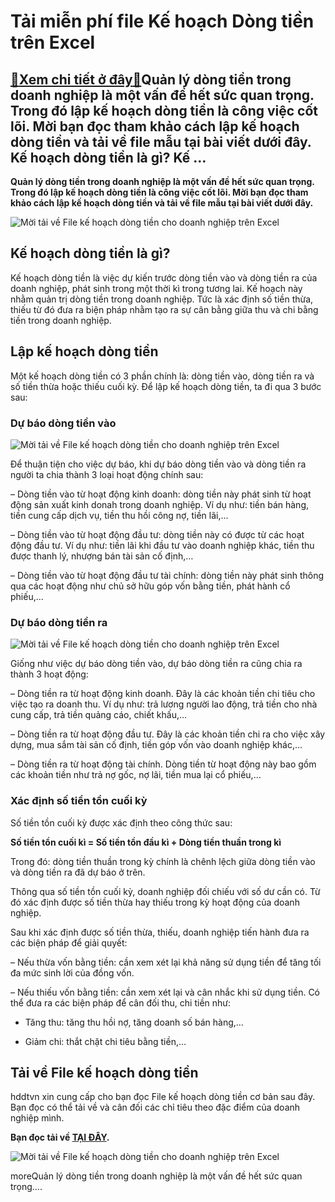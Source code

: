 Tải miễn phí file Kế hoạch Dòng tiền trên Excel
===============================================

[:gift:Xem chi tiết ở đây:gift:](https://hddtvn.com/tai-mien-phi-file-ke-hoach-dong-tien-tren-excel/)Quản lý dòng tiền trong doanh nghiệp là một vấn đề hết sức quan trọng. Trong đó lập kế hoạch dòng tiền là công việc cốt lõi. Mời bạn đọc tham khảo cách lập kế hoạch dòng tiền và tải về file mẫu tại bài viết dưới đây. Kế hoạch dòng tiền là gì? Kế …
-------------------------------------------------------------------------------------------------------------------------------------------------------------------------------------------------------------------------------------------------------

**Quản lý dòng tiền trong doanh nghiệp là một vấn đề hết sức quan trọng. Trong đó lập kế hoạch dòng tiền là công việc cốt lõi. Mời bạn đọc tham khảo cách lập kế hoạch dòng tiền và tải về file mẫu tại bài viết dưới đây.**


![Mời tải về File kế hoạch dòng tiền cho doanh nghiệp trên Excel](https://hddtvn.com/wp-content/uploads/2021/01/photo-1579225515677-15792255157831007446425.png "Mời tải về File kế hoạch dòng tiền cho doanh nghiệp trên Excel")


Kế hoạch dòng tiền là gì?
-------------------------


Kế hoạch dòng tiền là việc dự kiến trước dòng tiền vào và dòng tiền ra của doanh nghiệp, phát sinh trong một thời kì trong tương lai. Kế hoạch này nhằm quản trị dòng tiền trong doanh nghiệp. Tức là xác định số tiền thừa, thiếu từ đó đưa ra biện pháp nhằm tạo ra sự cân bằng giữa thu và chi bằng tiền trong doanh nghiệp.


Lập kế hoạch dòng tiền
----------------------


Một kế hoạch dòng tiền có 3 phần chính là: dòng tiền vào, dòng tiền ra và số tiền thừa hoặc thiếu cuối kỳ. Để lập kế hoạch dòng tiền, ta đi qua 3 bước sau:


### Dự báo dòng tiền vào


![Mời tải về File kế hoạch dòng tiền cho doanh nghiệp trên Excel](https://hddtvn.com/wp-content/uploads/2021/01/IMjY34F.png "Mời tải về File kế hoạch dòng tiền cho doanh nghiệp trên Excel")


Để thuận tiện cho việc dự báo, khi dự báo dòng tiền vào và dòng tiền ra người ta chia thành 3 loại hoạt động chính sau:


– Dòng tiền vào từ hoạt động kinh doanh: dòng tiền này phát sinh từ hoạt động sản xuất kinh donah trong doanh nghiệp. Ví dụ như: tiền bán hàng, tiền cung cấp dịch vụ, tiền thu hồi công nợ, tiền lãi,…


– Dòng tiền vào từ hoạt động đầu tư: dòng tiền này có được từ các hoạt động đầu tư. Ví dụ như: tiền lãi khi đầu tư vào doanh nghiệp khác, tiền thu được thanh lý, nhượng bán tài sản cố định,…


– Dòng tiền vào từ hoạt động đầu tư tài chính: dòng tiền này phát sinh thông qua các hoạt động như chủ sở hữu góp vốn bằng tiền, phát hành cổ phiếu,…


### Dự báo dòng tiền ra


![Mời tải về File kế hoạch dòng tiền cho doanh nghiệp trên Excel](https://hddtvn.com/wp-content/uploads/2021/01/YzKZHco.png "Mời tải về File kế hoạch dòng tiền cho doanh nghiệp trên Excel")


Giống như việc dự báo dòng tiền vào, dự báo dòng tiền ra cũng chia ra thành 3 hoạt động:


– Dòng tiền ra từ hoạt động kinh doanh. Đây là các khoản tiền chi tiêu cho việc tạo ra doanh thu. Ví dụ như: trả lương người lao động, trả tiền cho nhà cung cấp, trả tiền quảng cáo, chiết khấu,…


– Dòng tiền ra từ hoạt động đầu tư. Đây là các khoản tiền chi ra cho việc xây dựng, mua sắm tài sản cố định, tiền góp vốn vào doanh nghiệp khác,…


– Dòng tiền ra từ hoạt động tài chính. Dòng tiền từ hoạt động này bao gồm các khoản tiền như trả nợ gốc, nợ lãi, tiền mua lại cổ phiếu,…


### Xác định số tiền tồn cuối kỳ


Số tiền tồn cuối kỳ được xác định theo công thức sau:


**Số tiền tồn cuối kì = Số tiền tồn đầu kì + Dòng tiền thuần trong kì**


Trong đó: dòng tiền thuần trong kỳ chính là chênh lệch giữa dòng tiền vào và dòng tiền ra đã dự báo ở trên.


Thông qua số tiền tồn cuối kỳ, doanh nghiệp đối chiếu với số dư cần có. Từ đó xác định được số tiền thừa hay thiếu trong kỳ hoạt động của doanh nghiệp.


Sau khi xác định được số tiền thừa, thiếu, doanh nghiệp tiến hành đưa ra các biện pháp để giải quyết:


– Nếu thừa vốn bằng tiền: cần xem xét lại khả năng sử dụng tiền để tăng tối đa mức sinh lời của đồng vốn.


– Nếu thiếu vốn bằng tiền: cần xem xét lại và cân nhắc khi sử dụng tiền. Có thể đưa ra các biện pháp để cân đối thu, chi tiền như:




* Tăng thu: tăng thu hồi nợ, tăng doanh số bán hàng,…

* Giảm chi: thắt chặt chi tiêu bằng tiền,…



Tải về File kế hoạch dòng tiền
------------------------------


hddtvn xin cung cấp cho bạn đọc File kế hoạch dòng tiền cơ bản sau đây. Bạn đọc có thể tải về và cân đối các chỉ tiêu theo đặc điểm của doanh nghiệp mình.


**Bạn đọc tải về [TẠI ĐÂY](https://drive.google.com/file/d/1-QuEGQ2XiFPePpPBLR7PQR-s6FWrrMsk/view?usp=sharing).**


![Mời tải về File kế hoạch dòng tiền cho doanh nghiệp trên Excel](https://hddtvn.com/wp-content/uploads/2021/01/akQwbWv.png "Mời tải về File kế hoạch dòng tiền cho doanh nghiệp trên Excel")


moreQuản lý dòng tiền trong doanh nghiệp là một vấn đề hết sức quan trọng….

